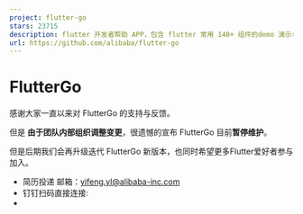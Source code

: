 ```yaml
---
project: flutter-go
stars: 23715
description: flutter 开发者帮助 APP，包含 flutter 常用 140+ 组件的demo 演示与中文文档
url: https://github.com/alibaba/flutter-go
---
```


FlutterGo
=========

感谢大家一直以来对 FlutterGo 的支持与反馈。

但是 **由于团队内部组织调整变更**，很遗憾的宣布 FlutterGo 目前**暂停维护**。

但是后期我们会再升级迭代 FlutterGo 新版本，也同时希望更多Flutter爱好者参与加入。

-   简历投递 邮箱：yifeng.yl@alibaba-inc.com
-   钉钉扫码直接连接:
-
